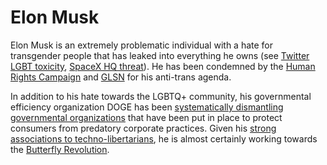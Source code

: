 # Elon Musk
Elon Musk is an extremely problematic individual with a hate for transgender people that has leaked into everything he owns (see [Twitter LGBT toxicity](https://www.nbcnews.com/nbc-out/out-news/year-elon-musk-bought-twitter-lgbtq-people-say-become-toxic-rcna122154), [SpaceX HQ threat](https://www.advocate.com/news/elon-musk-companies-california-texas)). He has been condemned by the [Human Rights Campaign](https://www.hrc.org/press-releases/human-rights-campaign-condemns-x-elon-musk-for-accepting-timeline-takeover-of-transphobic-fact-free-documentary) and [GLSN](https://www.glsen.org/news/glsen-condemns-elon-musks-transphobic-misinformation-campaign) for his anti-trans agenda.

In addition to his hate towards the LGBTQ+ community, his governmental efficiency organization DOGE has been [systematically dismantling governmental organizations](https://abcnews.go.com/Politics/elon-musks-government-dismantling-fight-stop/story?id=118576033) that have been put in place to protect consumers from predatory corporate practices. Given his [strong associations to techno-libertarians](https://en.wikipedia.org/wiki/Views_of_Elon_Musk), he is almost certainly working towards the [Butterfly Revolution](../reasons/butterfly-revolution).